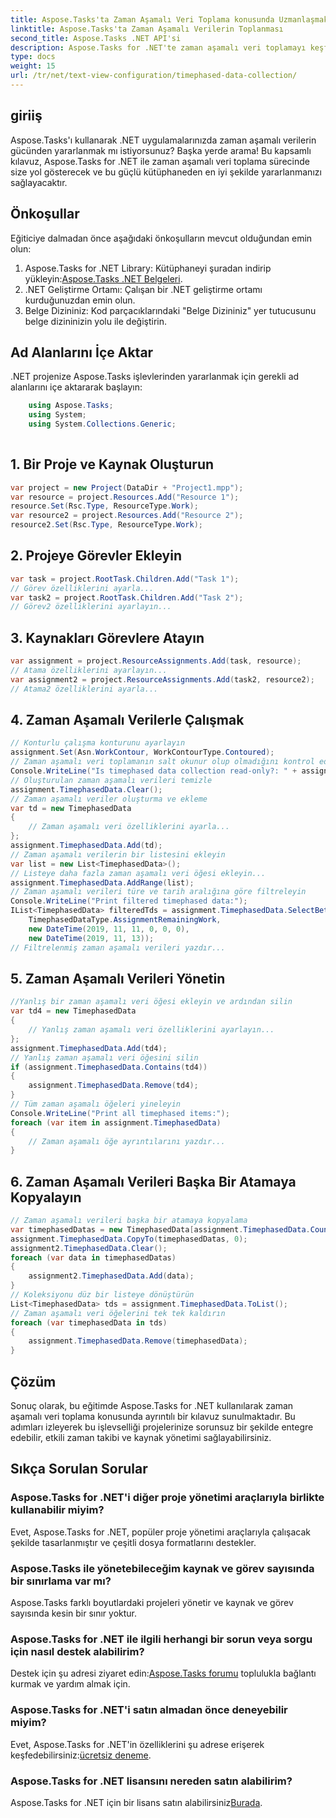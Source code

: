 ```yaml
---
title: Aspose.Tasks'ta Zaman Aşamalı Veri Toplama konusunda Uzmanlaşmak
linktitle: Aspose.Tasks'ta Zaman Aşamalı Verilerin Toplanması
second_title: Aspose.Tasks .NET API'si
description: Aspose.Tasks for .NET'te zaman aşamalı veri toplamayı keşfedin. Adım adım kılavuz, SSS ve daha fazlası. Proje yönetimi yeteneklerinizi bugün geliştirin!
type: docs
weight: 15
url: /tr/net/text-view-configuration/timephased-data-collection/
---
```

## giriiş
Aspose.Tasks'ı kullanarak .NET uygulamalarınızda zaman aşamalı verilerin gücünden yararlanmak mı istiyorsunuz? Başka yerde arama! Bu kapsamlı kılavuz, Aspose.Tasks for .NET ile zaman aşamalı veri toplama sürecinde size yol gösterecek ve bu güçlü kütüphaneden en iyi şekilde yararlanmanızı sağlayacaktır.
## Önkoşullar
Eğiticiye dalmadan önce aşağıdaki önkoşulların mevcut olduğundan emin olun:
1.  Aspose.Tasks for .NET Library: Kütüphaneyi şuradan indirip yükleyin:[Aspose.Tasks .NET Belgeleri](https://reference.aspose.com/tasks/net/).
2. .NET Geliştirme Ortamı: Çalışan bir .NET geliştirme ortamı kurduğunuzdan emin olun.
3. Belge Dizininiz: Kod parçacıklarındaki "Belge Dizininiz" yer tutucusunu belge dizininizin yolu ile değiştirin.
## Ad Alanlarını İçe Aktar
.NET projenize Aspose.Tasks işlevlerinden yararlanmak için gerekli ad alanlarını içe aktararak başlayın:
```csharp
    using Aspose.Tasks;
    using System;
    using System.Collections.Generic;
    
```
## 1. Bir Proje ve Kaynak Oluşturun
```csharp
var project = new Project(DataDir + "Project1.mpp");
var resource = project.Resources.Add("Resource 1");
resource.Set(Rsc.Type, ResourceType.Work);
var resource2 = project.Resources.Add("Resource 2");
resource2.Set(Rsc.Type, ResourceType.Work);
```
## 2. Projeye Görevler Ekleyin
```csharp
var task = project.RootTask.Children.Add("Task 1");
// Görev özelliklerini ayarla...
var task2 = project.RootTask.Children.Add("Task 2");
// Görev2 özelliklerini ayarlayın...
```
## 3. Kaynakları Görevlere Atayın
```csharp
var assignment = project.ResourceAssignments.Add(task, resource);
// Atama özelliklerini ayarlayın...
var assignment2 = project.ResourceAssignments.Add(task2, resource2);
// Atama2 özelliklerini ayarla...
```
## 4. Zaman Aşamalı Verilerle Çalışmak
```csharp
// Konturlu çalışma konturunu ayarlayın
assignment.Set(Asn.WorkContour, WorkContourType.Contoured);
// Zaman aşamalı veri toplamanın salt okunur olup olmadığını kontrol edin
Console.WriteLine("Is timephased data collection read-only?: " + assignment.TimephasedData.IsReadOnly);
// Oluşturulan zaman aşamalı verileri temizle
assignment.TimephasedData.Clear();
// Zaman aşamalı veriler oluşturma ve ekleme
var td = new TimephasedData
{
    // Zaman aşamalı veri özelliklerini ayarla...
};
assignment.TimephasedData.Add(td);
// Zaman aşamalı verilerin bir listesini ekleyin
var list = new List<TimephasedData>();
// Listeye daha fazla zaman aşamalı veri öğesi ekleyin...
assignment.TimephasedData.AddRange(list);
// Zaman aşamalı verileri türe ve tarih aralığına göre filtreleyin
Console.WriteLine("Print filtered timephased data:");
IList<TimephasedData> filteredTds = assignment.TimephasedData.SelectBetweenStartAndFinish(
    TimephasedDataType.AssignmentRemainingWork,
    new DateTime(2019, 11, 11, 0, 0, 0),
    new DateTime(2019, 11, 13));
// Filtrelenmiş zaman aşamalı verileri yazdır...
```
## 5. Zaman Aşamalı Verileri Yönetin
```csharp
//Yanlış bir zaman aşamalı veri öğesi ekleyin ve ardından silin
var td4 = new TimephasedData
{
    // Yanlış zaman aşamalı veri özelliklerini ayarlayın...
};
assignment.TimephasedData.Add(td4);
// Yanlış zaman aşamalı veri öğesini silin
if (assignment.TimephasedData.Contains(td4))
{
    assignment.TimephasedData.Remove(td4);
}
// Tüm zaman aşamalı öğeleri yineleyin
Console.WriteLine("Print all timephased items:");
foreach (var item in assignment.TimephasedData)
{
    // Zaman aşamalı öğe ayrıntılarını yazdır...
}
```
## 6. Zaman Aşamalı Verileri Başka Bir Atamaya Kopyalayın
```csharp
// Zaman aşamalı verileri başka bir atamaya kopyalama
var timephasedDatas = new TimephasedData[assignment.TimephasedData.Count];
assignment.TimephasedData.CopyTo(timephasedDatas, 0);
assignment2.TimephasedData.Clear();
foreach (var data in timephasedDatas)
{
    assignment2.TimephasedData.Add(data);
}
// Koleksiyonu düz bir listeye dönüştürün
List<TimephasedData> tds = assignment.TimephasedData.ToList();
// Zaman aşamalı veri öğelerini tek tek kaldırın
foreach (var timephasedData in tds)
{
    assignment.TimephasedData.Remove(timephasedData);
}
```
## Çözüm
Sonuç olarak, bu eğitimde Aspose.Tasks for .NET kullanılarak zaman aşamalı veri toplama konusunda ayrıntılı bir kılavuz sunulmaktadır. Bu adımları izleyerek bu işlevselliği projelerinize sorunsuz bir şekilde entegre edebilir, etkili zaman takibi ve kaynak yönetimi sağlayabilirsiniz.
## Sıkça Sorulan Sorular
### Aspose.Tasks for .NET'i diğer proje yönetimi araçlarıyla birlikte kullanabilir miyim?
Evet, Aspose.Tasks for .NET, popüler proje yönetimi araçlarıyla çalışacak şekilde tasarlanmıştır ve çeşitli dosya formatlarını destekler.
### Aspose.Tasks ile yönetebileceğim kaynak ve görev sayısında bir sınırlama var mı?
Aspose.Tasks farklı boyutlardaki projeleri yönetir ve kaynak ve görev sayısında kesin bir sınır yoktur.
### Aspose.Tasks for .NET ile ilgili herhangi bir sorun veya sorgu için nasıl destek alabilirim?
 Destek için şu adresi ziyaret edin:[Aspose.Tasks forumu](https://forum.aspose.com/c/tasks/15) toplulukla bağlantı kurmak ve yardım almak için.
### Aspose.Tasks for .NET'i satın almadan önce deneyebilir miyim?
 Evet, Aspose.Tasks for .NET'in özelliklerini şu adrese erişerek keşfedebilirsiniz:[ücretsiz deneme](https://releases.aspose.com/).
### Aspose.Tasks for .NET lisansını nereden satın alabilirim?
 Aspose.Tasks for .NET için bir lisans satın alabilirsiniz[Burada](https://purchase.aspose.com/buy).